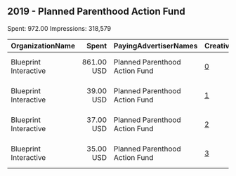 ## 2019 - Planned Parenthood Action Fund 
Spent: 972.00
Impressions: 318,579

|OrganizationName|Spent|PayingAdvertiserNames|CreativeUrls|Impressions|Genders|AgeBrackets|CountryCodes|BillingAddresses|CandidateBallotInformation|
|:---|---:|:---|:---|---:|:---|:---|:---|:---|:---|
|Blueprint Interactive|861.00 USD|Planned Parenthood Action Fund|[0](https://www.snap.com/political-ads/asset/025823ffd4bc80d3414d2882a88b1f34ff4e61ec7fd1afeded33bcc9d82049e0?mediaType=mp4)|281,991|FEMALE|18-34|united states|"1730 Rhode Island Ave NW Suite 1014,Washington,20036,US"||
|Blueprint Interactive|39.00 USD|Planned Parenthood Action Fund|[1](https://www.snap.com/political-ads/asset/7555138c57a65e6027eab31ec1ed91ece7f20ed88bd43e985dff21d791c5b1fb?mediaType=mp4)|12,986|FEMALE|18-34|united states|"1730 Rhode Island Ave NW Suite 1014,Washington,20036,US"||
|Blueprint Interactive|37.00 USD|Planned Parenthood Action Fund|[2](https://www.snap.com/political-ads/asset/77ef2b263505e0b7fa1800aef3c0bb0bd02158bb6cc9d3ed0667c13946dba238?mediaType=mp4)|12,464|FEMALE|18-34|united states|"1730 Rhode Island Ave NW Suite 1014,Washington,20036,US"||
|Blueprint Interactive|35.00 USD|Planned Parenthood Action Fund|[3](https://www.snap.com/political-ads/asset/db58269b3fc0abb1e71b6c5e2a7054785b0e341dbec8b10a24af0237ebbb87a4?mediaType=mp4)|11,138|FEMALE|18-34|united states|"1730 Rhode Island Ave NW Suite 1014,Washington,20036,US"||

